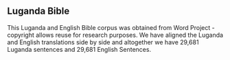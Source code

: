 ## Luganda Bible 

This Luganda and English Bible corpus was obtained from Word Project - copyright allows reuse for research purposes. 
We have aligned the Luganda and English translations side by side and altogether we have 29,681 Luganda sentences and 29,681 English Sentences.
